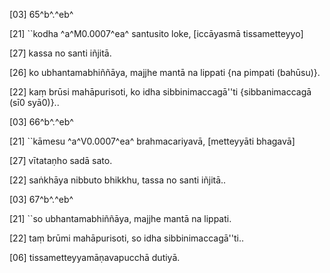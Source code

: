 [03] 65^b^.^eb^

[21] ``kodha ^a^M0.0007^ea^ santusito loke, [iccāyasmā  tissametteyyo]

[27] kassa no santi iñjitā.

[26] ko ubhantamabhiññāya, majjhe mantā na lippati {na pimpati (bahūsu)}.

[22] kaṃ brūsi mahāpurisoti, ko idha sibbinimaccagā''ti {sibbanimaccagā  (sī0 syā0)}..

[03] 66^b^.^eb^

[21] ``kāmesu ^a^V0.0007^ea^ brahmacariyavā, [metteyyāti bhagavā]

[27] vītataṇho sadā sato.

[22] saṅkhāya nibbuto bhikkhu, tassa no santi iñjitā..

[03] 67^b^.^eb^

[21] ``so ubhantamabhiññāya, majjhe mantā na lippati.

[22] taṃ brūmi mahāpurisoti, so idha sibbinimaccagā''ti..

[06] tissametteyyamāṇavapucchā dutiyā.
